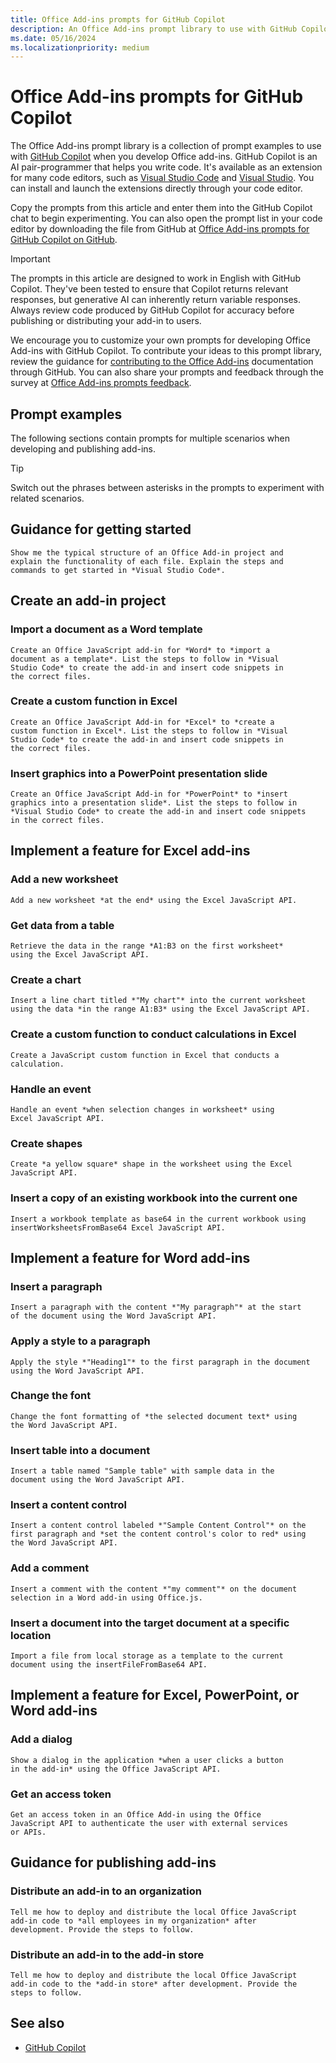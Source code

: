 ```yaml
---
title: Office Add-ins prompts for GitHub Copilot
description: An Office Add-ins prompt library to use with GitHub Copilot.
ms.date: 05/16/2024
ms.localizationpriority: medium
---
```


# Office Add-ins prompts for GitHub Copilot

The Office Add-ins prompt library is a collection of prompt examples to use with [GitHub Copilot](https://github.com/features/copilot/plans) when you develop Office add-ins. GitHub Copilot is an AI pair-programmer that helps you write code. It's available as an extension for many code editors, such as [Visual Studio Code](https://marketplace.visualstudio.com/items?itemName=GitHub.copilot) and [Visual Studio](https://marketplace.visualstudio.com/items?itemName=GitHub.copilotvs). You can install and launch the extensions directly through your code editor.

Copy the prompts from this article and enter them into the GitHub Copilot chat to begin experimenting. You can also open the prompt list in your code editor by downloading the file from GitHub at [Office Add-ins prompts for GitHub Copilot on GitHub](https://github.com/OfficeDev/office-js-docs-pr/blob/main/docs/resources/resources-github-copilot-prompt-library.md).

> [!IMPORTANT]
> The prompts in this article are designed to work in English with GitHub Copilot. They've been tested to ensure that Copilot returns relevant responses, but generative AI can inherently return variable responses. Always review code produced by GitHub Copilot for accuracy before publishing or distributing your add-in to users.

We encourage you to customize your own prompts for developing Office Add-ins with GitHub Copilot. To contribute your ideas to this prompt library, review the guidance for [contributing to the Office Add-ins](https://github.com/OfficeDev/office-js-docs-pr/blob/main/Contributing.md) documentation through GitHub. You can also share your prompts and feedback through the survey at [Office Add-ins prompts feedback](https://aka.ms/promptfeedback).

## Prompt examples

The following sections contain prompts for multiple scenarios when developing and publishing add-ins.

> [!TIP]
> Switch out the phrases between asterisks in the prompts to experiment with related scenarios.

## Guidance for getting started

```code
Show me the typical structure of an Office Add-in project and 
explain the functionality of each file. Explain the steps and 
commands to get started in *Visual Studio Code*.
```

## Create an add-in project

### Import a document as a Word template

```code
Create an Office JavaScript add-in for *Word* to *import a 
document as a template*. List the steps to follow in *Visual 
Studio Code* to create the add-in and insert code snippets in 
the correct files.
```

### Create a custom function in Excel

```code
Create an Office JavaScript Add-in for *Excel* to *create a
custom function in Excel*. List the steps to follow in *Visual 
Studio Code* to create the add-in and insert code snippets in 
the correct files.
```

### Insert graphics into a PowerPoint presentation slide

```code
Create an Office JavaScript Add-in for *PowerPoint* to *insert 
graphics into a presentation slide*. List the steps to follow in 
*Visual Studio Code* to create the add-in and insert code snippets 
in the correct files.
```

## Implement a feature for Excel add-ins

### Add a new worksheet

```code
Add a new worksheet *at the end* using the Excel JavaScript API.
```

### Get data from a table

```code
Retrieve the data in the range *A1:B3 on the first worksheet* 
using the Excel JavaScript API.
```

### Create a chart

```code
Insert a line chart titled *"My chart"* into the current worksheet 
using the data *in the range A1:B3* using the Excel JavaScript API.
```

### Create a custom function to conduct calculations in Excel

```code
Create a JavaScript custom function in Excel that conducts a 
calculation.
```

### Handle an event

```code
Handle an event *when selection changes in worksheet* using 
Excel JavaScript API.
```

### Create shapes

```code
Create *a yellow square* shape in the worksheet using the Excel 
JavaScript API.
```

### Insert a copy of an existing workbook into the current one

```code
Insert a workbook template as base64 in the current workbook using 
insertWorksheetsFromBase64 Excel JavaScript API.
```

## Implement a feature for Word add-ins

### Insert a paragraph

```code
Insert a paragraph with the content *"My paragraph"* at the start 
of the document using the Word JavaScript API.
```

### Apply a style to a paragraph

```code
Apply the style *"Heading1"* to the first paragraph in the document 
using the Word JavaScript API.
```

### Change the font

```code
Change the font formatting of *the selected document text* using 
the Word JavaScript API.
```

### Insert table into a document

```code
Insert a table named "Sample table" with sample data in the 
document using the Word JavaScript API.
```

### Insert a content control

```code
Insert a content control labeled *"Sample Content Control"* on the 
first paragraph and *set the content control's color to red* using 
the Word JavaScript API.
```

### Add a comment

```code
Insert a comment with the content *"my comment"* on the document 
selection in a Word add-in using Office.js.
```

### Insert a document into the target document at a specific location

```code
Import a file from local storage as a template to the current 
document using the insertFileFromBase64 API.
```

## Implement a feature for Excel, PowerPoint, or Word add-ins

### Add a dialog

```code
Show a dialog in the application *when a user clicks a button 
in the add-in* using the Office JavaScript API.
```

### Get an access token

```code
Get an access token in an Office Add-in using the Office 
JavaScript API to authenticate the user with external services 
or APIs.
```

## Guidance for publishing add-ins

### Distribute an add-in to an organization

```code
Tell me how to deploy and distribute the local Office JavaScript 
add-in code to *all employees in my organization* after 
development. Provide the steps to follow.
```

### Distribute an add-in to the add-in store

```code
Tell me how to deploy and distribute the local Office JavaScript 
add-in code to the *add-in store* after development. Provide the 
steps to follow.
```

## See also

- [GitHub Copilot](https://github.com/features/copilot/plans)